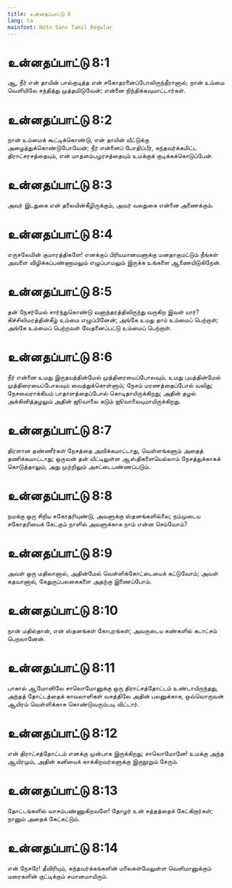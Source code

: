 ```yaml
---
title: உன்னதப்பாட்டு 8
lang: ta
mainfont: Noto Sans Tamil Regular
---
```


# உன்னதப்பாட்டு 8:1

ஆ, நீர் என் தாயின் பால்குடித்த என் சகோதரனைப்போலிருந்தீரானால், நான் உம்மை வெளியிலே சந்தித்து முத்தமிடுவேன்; என்னை நிந்திக்கவுமாட்டார்கள்.

# உன்னதப்பாட்டு 8:2

நான் உம்மைக் கூட்டிக்கொண்டு, என் தாயின் வீட்டுக்கு அழைத்துக்கொண்டுபோவேன்; நீர் என்னைப் போதிப்பீர், கந்தவர்க்கமிட்ட திராட்சரசத்தையும், என் மாதளம்பழரசத்தையும் உமக்குக் குடிக்கக்கொடுப்பேன்.

# உன்னதப்பாட்டு 8:3

அவர் இடதுகை என் தலையின்கீழிருக்கும், அவர் வலதுகை என்னை அணைக்கும்.

# உன்னதப்பாட்டு 8:4

எருசலேமின் குமாரத்திகளே! எனக்குப் பிரியமானவளுக்கு மனதாகுமட்டும் நீங்கள் அவளை விழிக்கப்பண்ணாமலும் எழுப்பாமலும் இருக்க உங்களை ஆணையிடுகிறேன்.

# உன்னதப்பாட்டு 8:5

தன் நேசர்மேல் சார்ந்துகொண்டு வனாந்தரத்திலிருந்து வருகிற இவள் யார்? கிச்சிலிமரத்தின்கீழ் உம்மை எழுப்பினேன்; அங்கே உமது தாய் உம்மைப் பெற்றாள்; அங்கே உம்மைப் பெற்றவள் வேதனைப்பட்டு உம்மைப் பெற்றாள்.

# உன்னதப்பாட்டு 8:6

நீர் என்னை உமது இருதயத்தின்மேல் முத்திரையைப்போலவும், உமது புயத்தின்மேல் முத்திரையைப்போலவும் வைத்துக்கொள்ளும்; நேசம் மரணத்தைப்போல் வலிது; நேசவைராக்கியம் பாதாளத்தைப்போல் கொடிதாயிருக்கிறது; அதின் தழல் அக்கினித்தழலும் அதின் ஜூவாலை கடும் ஜூவாலையுமாயிருக்கிறது.

# உன்னதப்பாட்டு 8:7

திரளான தண்ணீர்கள் நேசத்தை அவிக்கமாட்டாது, வெள்ளங்களும் அதைத் தணிக்கமாட்டாது; ஒருவன் தன் வீட்டிலுள்ள ஆஸ்திகளையெல்லாம் நேசத்துக்காகக் கொடுத்தாலும், அது முற்றிலும் அசட்டைபண்ணப்படும்.

# உன்னதப்பாட்டு 8:8

நமக்கு ஒரு சிறிய சகோதரியுண்டு, அவளுக்கு ஸ்தனங்களில்லை; நம்முடைய சகோதரியைக் கேட்கும் நாளில் அவளுக்காக நாம் என்ன செய்வோம்?

# உன்னதப்பாட்டு 8:9

அவள் ஒரு மதிலானால், அதின்மேல் வெள்ளிக்கோட்டையைக் கட்டுவோம்; அவள் கதவானால், கேதுருப்பலகைகளை அதற்கு இணைப்போம்.

# உன்னதப்பாட்டு 8:10

நான் மதில்தான், என் ஸ்தனங்கள் கோபுரங்கள்; அவருடைய கண்களில் கடாட்சம் பெறலானேன்.

# உன்னதப்பாட்டு 8:11

பாகால் ஆமோனிலே சாலொமோனுக்கு ஒரு திராட்சத்தோட்டம் உண்டாயிருந்தது, அந்தத் தோட்டத்தைக் காவலாளிகள் வசத்திலே அதின் பலனுக்காக, ஒவ்வொருவன் ஆயிரம் வெள்ளிக்காசு கொண்டுவரும்படி விட்டார்.

# உன்னதப்பாட்டு 8:12

என் திராட்சத்தோட்டம் எனக்கு முன்பாக இருக்கிறது; சாலொமோனே! உமக்கு அந்த ஆயிரமும், அதின் கனியைக் காக்கிறவர்களுக்கு இருநூறும் சேரும்.

# உன்னதப்பாட்டு 8:13

தோட்டங்களில் வாசம்பண்ணுகிறவளே! தோழர் உன் சத்தத்தைக் கேட்கிறார்கள்; நானும் அதைக் கேட்கட்டும்.

# உன்னதப்பாட்டு 8:14

என் நேசரே! தீவிரியும், கந்தவர்க்கங்களின் மலைகள்மேலுள்ள வெளிமானுக்கும் மரைகளின் குட்டிக்கும் சமானமாயிரும்.


